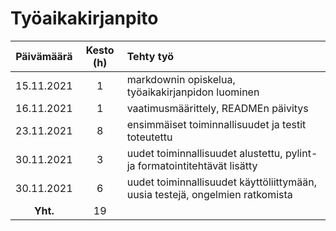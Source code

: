 # Työaikakirjanpito

| Päivämäärä | Kesto (h) | Tehty työ |
|:----------:|:---------:|:----------|
| 15.11.2021 | 1         | markdownin opiskelua, työaikakirjanpidon luominen |
| 16.11.2021 | 1         | vaatimusmäärittely, READMEn päivitys |
| 23.11.2021 | 8         | ensimmäiset toiminnallisuudet ja testit toteutettu |
| 30.11.2021 | 3         | uudet toiminnallisuudet alustettu, pylint- ja formatointitehtävät lisätty |
| 30.11.2021 | 6         | uudet toiminnallisuudet käyttöliittymään, uusia testejä, ongelmien ratkomista |
| **Yht.**   | 19        |           |
